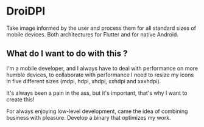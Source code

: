 # DroiDPI

Take image informed by the user and process them for all standard sizes of mobile devices. Both architectures for Flutter and for native Android.

## What do I want to do with this ?

I'm a mobile developer, and I always have to deal with performance on more humble devices, to collaborate with performance I need to resize my icons in five different sizes (mdpi, hdpi, xhdpi, xxhdpi and xxxhdpi).

It's always been a pain in the ass, but it's important, that's why I want to create this!

For always enjoying low-level development, came the idea of combining business with pleasure. Develop a binary that optimizes my work.